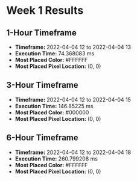 # Week 1 Results
## 1-Hour Timeframe
- **Timeframe:** 2022-04-04 12 to 2022-04-04 13
- **Execution Time:** 74.368083 ms
- **Most Placed Color:** #FFFFFF
- **Most Placed Pixel Location:** (0, 0)
## 3-Hour Timeframe
- **Timeframe:** 2022-04-04 12 to 2022-04-04 15
- **Execution Time:** 146.85225 ms
- **Most Placed Color:** #000000
- **Most Placed Pixel Location:** (0, 0)
## 6-Hour Timeframe
- **Timeframe:** 2022-04-04 12 to 2022-04-04 18
- **Execution Time:** 260.799208 ms
- **Most Placed Color:** #FFFFFF
- **Most Placed Pixel Location:** (0, 0)